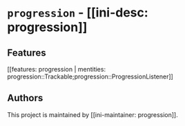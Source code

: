 # `progression` - [[ini-desc: progression]]

## Features

[[features: progression | mentities: progression::Trackable;progression::ProgressionListener]]

## Authors

This project is maintained by [[ini-maintainer: progression]].
